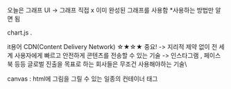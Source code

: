 오늘은 그래프 UI
-> 그래프 직접 x
   이미 완성된 그래프를 사용함
   *사용하는 방법만 알면 됨

   chart.js
   .

   it용어
   CDN(Content Delivery Network) ☆★☆★ 중요!
   -> 지리적 제약 없이 전 세계 사용자에게 빠르고 안전하게 콘텐츠를 전송할 수 있는 기술
   -> 인스타그램 , 페이스북 등등 글로벌 진출을 목표로 하는 회사들은 무조건 사용해야하는 기술\

   canvas : html에 그림을 그릴 수 있는 일종의 컨테이너 태그
